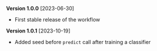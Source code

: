 **Version 1.0.0** [2023-06-30]

- First stable release of the workflow

**Version 1.0.1** [2023-10-19]

- Added seed before `predict` call after training a classifier